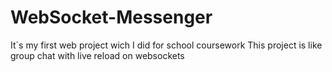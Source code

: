 # WebSocket-Messenger
It`s my first web project wich I did for school coursework
This project is like group chat with live reload on websockets

